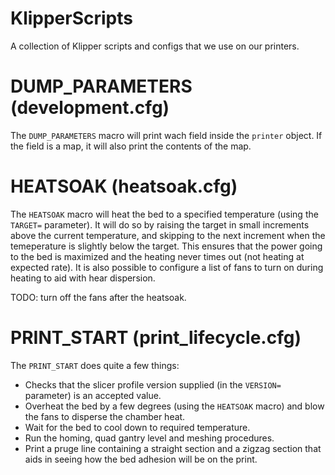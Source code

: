 # KlipperScripts
A collection of Klipper scripts and configs that we use on our printers.

# DUMP_PARAMETERS (development.cfg)

The `DUMP_PARAMETERS` macro will print wach field inside the `printer` object. If the field is a map, it will also print the contents of the map.

# HEATSOAK (heatsoak.cfg)

The `HEATSOAK` macro will heat the bed to a specified temperature (using the `TARGET=` parameter).
It will do so by raising the target in small increments above the current temperature, and skipping to the next increment when the temeperature is slightly
below the target. This ensures that the power going to the bed is maximized and the heating never times out (not heating at expected rate).
It is also possible to configure a list of fans to turn on during heating to aid with hear dispersion.

TODO: turn off the fans after the heatsoak.

# PRINT_START (print_lifecycle.cfg)

The `PRINT_START` does quite a few things:
 * Checks that the slicer profile version supplied (in the `VERSION=` parameter) is an accepted value.
 * Overheat the bed by a few degrees (using the `HEATSOAK` macro) and blow the fans to disperse the chamber heat.
 * Wait for the bed to cool down to required temperature.
 * Run the homing, quad gantry level and meshing procedures.
 * Print a pruge line containing a straight section and a zigzag section that aids in seeing how the bed adhesion will be on the print.
 
